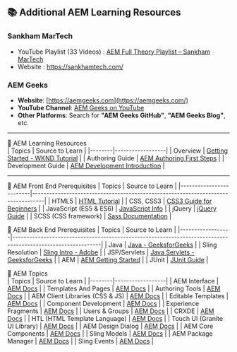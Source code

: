 ## 📚 Additional AEM Learning Resources

### Sankham MarTech

-   YouTube Playlist (33 Videos) : [AEM Full Theory Playlist – Sankham MarTech](https://www.youtube.com/playlist?list=PL5l69Ui6w3V_4naQpzfOC-enLOzcxHm-H)
-   Website : https://sankhamtech.com/

### AEM Geeks

-   **Website**: [https://aemgeeks.com](https://aemgeeks.com/)
-   **YouTube Channel**: [AEM Geeks on YouTube](https://www.youtube.com/@AEMGeeks)
-   **Other Platforms**: Search for **"AEM Geeks GitHub"**, **"AEM Geeks Blog"**, etc.

---

📘 AEM Learning Resources  
| Topics | Source to Learn |
|--------|------------------|
| Overview | [Getting Started - WKND Tutorial](https://experienceleague.adobe.com/en/docs/experience-manager-learn/getting-started-wknd-tutorial-develop/overview?lang=en) |
| Authoring Guide | [AEM Authoring First Steps](https://experienceleague.adobe.com/en/docs/experience-manager-65/content/sites/authoring/essentials/first-steps) |
| Development Guide | [AEM Development Introduction](https://experienceleague.adobe.com/en/docs/experience-manager-65/content/implementing/developing/introduction/getting-started?lang=en) |

---

📘 AEM Front End Prerequisites
| Topics | Source to Learn |
|-------------------------|----------------------------------------------------------------------------------|
| HTML5 | [HTML Tutorial](https://www.tutorialrepublic.com/html-tutorial/) |
| CSS, CSS3 | [CSS3 Guide for Beginners](https://www.tutorialrepublic.com/css-tutorial/) |
| JavaScript (ES5 & ES6) | [JavaScript Info](https://javascript.info/) |
| jQuery | [jQuery Guide](https://www.tutorialrepublic.com/jquery-tutorial/) |
| SCSS (CSS framework) | [Sass Documentation](https://sass-lang.com/documentation/) |

📗 AEM Back End Prerequisites
| Topics | Source to Learn |
|------------------|-------------------------------------------------------------------------------------------------------------|
| Java | [Java - GeeksforGeeks](https://www.geeksforgeeks.org/java/) |
| Sling Resolution | [Sling Intro - Adobe](https://experienceleague.adobe.com/en/docs/experience-manager-learn/cloud-service/underlying-technology/introduction-sling) |
| JSP/Servlets | [Java Servlets - GeeksforGeeks](https://www.geeksforgeeks.org/introduction-java-servlets/) |
| AEM | [AEM Getting Started](https://experienceleague.adobe.com/en/docs/experience-manager-65/content/implementing/developing/introduction/getting-started) |
| JUnit | [JUnit Guide](https://junit.org/junit5/docs/current/user-guide/) |

📘 AEM Topics  
| Topics | Source to Learn |
|--------|------------------|
| AEM Interface | [AEM Docs](https://experienceleague.adobe.com/en/docs/experience-manager) |
| Templates And Pages | [AEM Docs](https://experienceleague.adobe.com/en/docs/experience-manager) |
| Authoring Tools | [AEM Docs](https://experienceleague.adobe.com/en/docs/experience-manager) |
| AEM Client Libraries (CSS & JS) | [AEM Docs](https://experienceleague.adobe.com/en/docs/experience-manager) |
| Editable Templates | [AEM Docs](https://experienceleague.adobe.com/en/docs/experience-manager) |
| Component Development | [AEM Docs](https://experienceleague.adobe.com/en/docs/experience-manager) |
| Experience Fragments | [AEM Docs](https://experienceleague.adobe.com/en/docs/experience-manager) |
| Users & Groups | [AEM Docs](https://experienceleague.adobe.com/en/docs/experience-manager) |
| CRXDE | [AEM Docs](https://experienceleague.adobe.com/en/docs/experience-manager) |
| HTL (HTML Template Language) | [AEM Docs](https://experienceleague.adobe.com/en/docs/experience-manager) |
| Touch UI (Granite UI Library) | [AEM Docs](https://experienceleague.adobe.com/en/docs/experience-manager) |
| AEM Design Dialog | [AEM Docs](https://experienceleague.adobe.com/en/docs/experience-manager) |
| AEM Core Components | [AEM Docs](https://experienceleague.adobe.com/en/docs/experience-manager) |
| Sling Models | [AEM Docs](https://experienceleague.adobe.com/en/docs/experience-manager) |
| AEM Package Manager | [AEM Docs](https://experienceleague.adobe.com/en/docs/experience-manager) |
| Sling Events | [AEM Docs](https://experienceleague.adobe.com/en/docs/experience-manager) |
